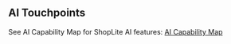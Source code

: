 ## AI Touchpoints

See AI Capability Map for ShopLite AI features: [AI Capability Map](./ai-first/ai-capability-map.md)

